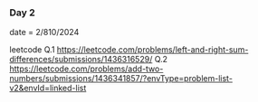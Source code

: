 ### Day 2 

date = 2/810/2024

leetcode
Q.1 https://leetcode.com/problems/left-and-right-sum-differences/submissions/1436316529/
Q.2 https://leetcode.com/problems/add-two-numbers/submissions/1436341857/?envType=problem-list-v2&envId=linked-list